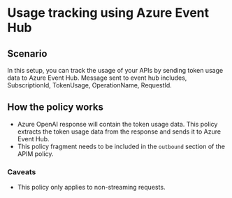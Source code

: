 # Usage tracking using Azure Event Hub

## Scenario

In this setup, you can track the usage of your APIs by sending token usage data to Azure Event Hub. Message sent to event hub includes, SubscriptionId, TokenUsage, OperationName, RequestId.

## How the policy works

- Azure OpenAI response will contain the token usage data. This policy extracts the token usage data from the response and sends it to Azure Event Hub.
- This policy fragment needs to be included in the `outbound` section of the APIM policy.

### Caveats

- This policy only applies to non-streaming requests.
